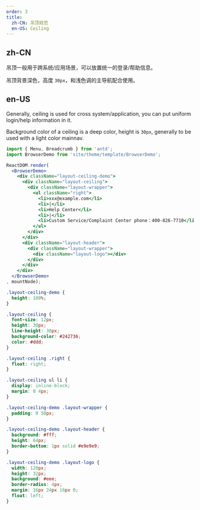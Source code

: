 ```yaml
---
order: 3
title:
  zh-CN: 吊顶规范
  en-US: Ceiling
---
```

## zh-CN

吊顶一般用于跨系统/应用场景，可以放置统一的登录/帮助信息。

吊顶背景深色，高度 `30px`，和浅色调的主导航配合使用。

## en-US

Generally, ceiling is used for cross system/application, you can put uniform login/help information in it.

Background color of a ceiling is a deep color, height is `30px`, generally to be used with a light color mainnav.

````jsx
import { Menu, Breadcrumb } from 'antd';
import BrowserDemo from 'site/theme/template/BrowserDemo';

ReactDOM.render(
  <BrowserDemo>
    <div className="layout-ceiling-demo">
      <div className="layout-ceiling">
        <div className="layout-wrapper">
          <ul className="right">
            <li>xxx@example.com</li>
            <li>|</li>
            <li>Help Center</li>
            <li>|</li>
            <li>Custom Service/Complaint Center phone：400-826-7710</li>
          </ul>
        </div>
      </div>
      <div className="layout-header">
        <div className="layout-wrapper">
          <div className="layout-logo"></div>
        </div>
      </div>
    </div>
  </BrowserDemo>
, mountNode);
````

````css
.layout-ceiling-demo {
  height: 100%;
}

.layout-ceiling {
  font-size: 12px;
  height: 30px;
  line-height: 30px;
  background-color: #242736;
  color: #ddd;
}

.layout-ceiling .right {
  float: right;
}

.layout-ceiling ul li {
  display: inline-block;
  margin: 0 4px;
}

.layout-ceiling-demo .layout-wrapper {
  padding: 0 50px;
}

.layout-ceiling-demo .layout-header {
  background: #fff;
  height: 64px;
  border-bottom: 1px solid #e9e9e9;
}

.layout-ceiling-demo .layout-logo {
  width: 120px;
  height: 32px;
  background: #eee;
  border-radius: 4px;
  margin: 16px 24px 16px 0;
  float: left;
}
````
